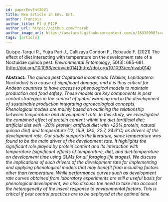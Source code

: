 ```yaml
---
id: paperEnvEnt2021
title: New article in Env. Ent.
author: François
author_title: PI @ PI2P
author_url: https://github.com/frareb
author_image_url: https://avatars3.githubusercontent.com/u/16336998?s=460&v=4
tags: [article]
---
```


Quispe-Tarqui R., Yujra Pari J., Callizaya Condori F., Rebaudo F. (2021) The effect of diet interacting with temperature on the development rate of a Noctuidae quinoa pest. *Environmental Entomology*, 50(3): 685-691. [http://doi.org/10.1093/ee/nvab014](http://doi.org/10.1093/ee/nvab014)

**Abstract:** *The quinoa pest Copitarsia incommoda (Walker, Lepidoptera: Noctuidae) is a cause of significant damage, and it is thus critical for Andean countries to have access to phenological models to maintain production and food safety. These models are key components in pest control strategies in the context of global warming and in the development of sustainable production integrating agroecological concepts. Phenological models are mainly based on outlining the relationship between temperature and development rate. In this study, we investigated the combined effect of protein content within the diet (artificial diet; artificial diet with −20% protein; artificial diet with +20% protein; natural quinoa diet) and temperature (12, 16.9, 19.5, 22.7, 24.6°C) as drivers of the development rate. Our study supports the literature, since temperature was found to be the main driver of the development rate. It highlights the significant role played by protein content and its interaction with temperature (significant effects of temperature, diet, and diet:temperature on development time using GLMs for all foraging life stages). We discuss the implications of such drivers of the development rate for implementing and applying phenological models that may benefit from including factors other than temperature. While performance curves such as development rate curves obtained from laboratory experiments are still a useful basis for phenological development, we also discuss the need to take into account the heterogeneity of the insect response to environmental factors. This is critical if pest control practices are to be deployed at the optimal time.*
